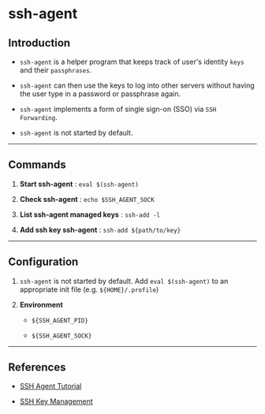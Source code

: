 # ssh-agent

## Introduction

* `ssh-agent` is a helper program that keeps track of user's identity `keys` and their `passphrases`. 

* `ssh-agent` can then use the keys to log into other servers without having the user type in a password or passphrase again. 

* `ssh-agent` implements a form of single sign-on (SSO) via `SSH Forwarding`.

* `ssh-agent` is not started by default.

---

##  Commands

1. __Start ssh-agent__ : `eval $(ssh-agent)`

2. __Check ssh-agent__ : `echo $SSH_AGENT_SOCK`

3. __List ssh-agent managed keys__ : `ssh-add -l`

4. __Add ssh key ssh-agent__ : `ssh-add ${path/to/key}`

---

## Configuration

1. `ssh-agent` is not started by default. Add `eval $(ssh-agent)` to an appropriate init file (e.g. `${HOME}/.profile`)

2. __Environment__

    * `${SSH_AGENT_PID}`

    * `${SSH_AGENT_SOCK}`

---

## References

* [SSH Agent Tutorial](https://www.ssh.com/ssh/agent)

* [SSH Key Management](https://www.ssh.com/iam/ssh-key-management/)